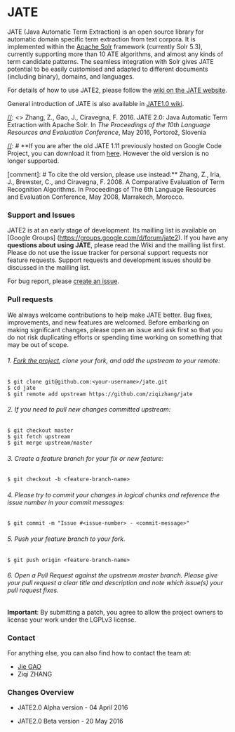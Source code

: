 # JATE
JATE (Java Automatic Term Extraction) is an open source library for automatic domain specific term extraction from text corpora. It is implemented within the [Apache Solr] framework (currently Solr 5.3), currently supporting more than 10 ATE algorithms, and almost any kinds of term candidate patterns. The seamless integration with Solr gives JATE potential to be easily customised and adapted to different documents (including binary), domains, and languages. 

For details of how to use JATE2, please follow the [wiki on the JATE website].

General introduction of JATE is also available in [JATE1.0 wiki].

[//]: <> (**To cite JATE:**)

[//]: <> Zhang, Z., Gao, J., Ciravegna, F. 2016. JATE 2.0: Java Automatic Term Extraction with Apache Solr. In _The Proceedings of the 10th Language Resources and Evaluation Conference_, May 2016, Portorož, Slovenia

[//]: # **If you are after the old JATE 1.11 previously hosted on Google Code Project, you can download it from [here]. However the old version is no longer supported. 

[comment]: # To cite the old version, please use instead:** Zhang, Z., Iria, J., Brewster, C., and Ciravegna, F. 2008. A Comparative Evaluation of Term Recognition Algorithms. In Proceedings of The 6th Language Resources and Evaluation Conference, May 2008, Marrakech, Morocco. 

### Support and Issues

JATE2 is at an early stage of development. Its mailling list is available on [Google Groups] (https://groups.google.com/d/forum/jate2). If you have any **questions about using JATE**, please read the Wiki and the mailling list first. Please do not use the issue tracker for personal support requests nor feature requests. Support requests and development issues should be discussed in the mailling list.

For bug report, please [create an issue](https://github.com/ziqizhang/jate/issues). 

### Pull requests

We always welcome contributions to help make JATE better. Bug fixes, improvements, and new features are welcomed. Before embarking on making significant changes, please open an issue and ask first so that you do not risk duplicating efforts or spending time working on something that may be out of scope.

###### 1. [Fork the project], clone your fork, and add the upstream to your remote:

```
$ git clone git@github.com:<your-username>/jate.git
$ cd jate
$ git remote add upstream https://github.com/ziqizhang/jate
```

###### 2. If you need to pull new changes committed upstream:

```
$ git checkout master
$ git fetch upstream
$ git merge upstream/master
```

###### 3. Create a feature branch for your fix or new feature:

```
$ git checkout -b <feature-branch-name>
```

###### 4. Please try to commit your changes in logical chunks and reference the issue number in your commit messages:

```
$ git commit -m "Issue #<issue-number> - <commit-message>"
```

###### 5. Push your feature branch to your fork.

```
$ git push origin <feature-branch-name>
```

###### 6. Open a Pull Request against the upstream master branch. Please give your pull request a clear title and description and note which issue(s) your pull request fixes.

**Important**: By submitting a patch, you agree to allow the project owners to license your work under the LGPLv3 license.

### Contact

For anything else, you can also find how to contact the team at:

 - [Jie GAO](http://staffwww.dcs.shef.ac.uk/people/J.Gao/)
 - Ziqi ZHANG

### Changes Overview

 -  JATE2.0 Alpha version - 04 April 2016

 -  JATE2.0 Beta version - 20 May 2016



[//]: # (These are reference links used in the body of this note and get stripped out when the markdown processor does its job.)
   [Apache Solr]: <http://lucene.apache.org/solr/>
   [here]: <http://staffwww.dcs.shef.ac.uk/people/Z.Zhang/resources/jate_1.11.tar.gz>
   [JATE1.0 wiki]: <https://code.google.com/archive/p/jatetoolkit/wikis/JATEIntro.wiki>
   [wiki on the JATE website]: <https://github.com/ziqizhang/jate/wiki>
   [Fork the project]: <https://help.github.com/articles/fork-a-repo/>
  
